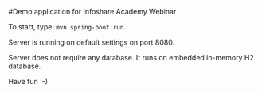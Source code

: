 #Demo application for Infoshare Academy Webinar

To start, type: ```mvn spring-boot:run```.

Server is running on default settings on port 8080.

Server does not require any database. It runs on embedded in-memory H2 database.

Have fun :-) 
